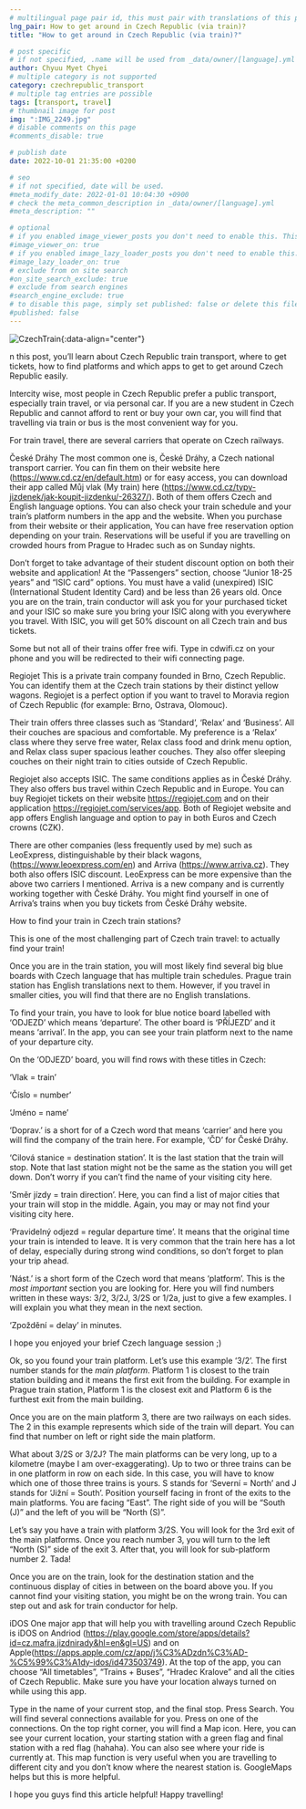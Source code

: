```yaml
---
# multilingual page pair id, this must pair with translations of this page. (This name must be unique)
lng_pair: How to get around in Czech Republic (via train)?
title: "How to get around in Czech Republic (via train)?"

# post specific
# if not specified, .name will be used from _data/owner/[language].yml
author: Chyuu Myet Chyei
# multiple category is not supported
category: czechrepublic_transport
# multiple tag entries are possible
tags: [transport, travel]
# thumbnail image for post
img: ":IMG_2249.jpg"
# disable comments on this page
#comments_disable: true

# publish date
date: 2022-10-01 21:35:00 +0200

# seo
# if not specified, date will be used.
#meta_modify_date: 2022-01-01 10:04:30 +0900
# check the meta_common_description in _data/owner/[language].yml
#meta_description: ""

# optional
# if you enabled image_viewer_posts you don't need to enable this. This is only if image_viewer_posts = false
#image_viewer_on: true
# if you enabled image_lazy_loader_posts you don't need to enable this. This is only if image_lazy_loader_posts = false
#image_lazy_loader_on: true
# exclude from on site search
#on_site_search_exclude: true
# exclude from search engines
#search_engine_exclude: true
# to disable this page, simply set published: false or delete this file
#published: false
---
```

<!-- outline-start -->

![CzechTrain](:IMG_2249.jpg){:data-align="center"}

n this post, you’ll learn about Czech Republic train transport, where to get tickets, how to find platforms and which apps to get to get around Czech Republic easily.

Intercity wise, most people in Czech Republic prefer a public transport, especially train travel, or via personal car. If you are a new student in Czech Republic and cannot afford to rent or buy your own car, you will find that travelling via train or bus is the most convenient way for you. 

For train travel, there are several carriers that operate on Czech railways. 

České Dráhy
The most common one is, České Dráhy, a Czech national transport carrier. You can fin them on their website here (https://www.cd.cz/en/default.htm) or for easy access, you can download their app called Můj vlak (My train) here (https://www.cd.cz/typy-jizdenek/jak-koupit-jizdenku/-26327/). Both of them offers Czech and English language options. You can also check your train schedule and your train’s platform numbers in the app and the website. When you purchase from their website or their application, You can have free reservation option depending on your train. Reservations will be useful if you are travelling on crowded hours from Prague to Hradec such as on Sunday nights.

Don’t forget to take advantage of their student discount option on both their website and application! At the “Passengers” section, choose “Junior 18-25 years” and “ISIC card” options. You must have a valid (unexpired) ISIC (International Student Identity Card) and be less than 26 years old. Once you are on the train, train conductor will ask you for your purchased ticket and your ISIC so make sure you bring your ISIC along with you everywhere you travel. With ISIC, you will get 50% discount on all Czech train and bus tickets.

Some but not all of their trains offer free wifi. Type in cdwifi.cz on your phone and you will be redirected to their wifi connecting page.

Regiojet 
This is a private train company founded in Brno, Czech Republic. You can identify them at the Czech train stations by their distinct yellow wagons. Regiojet is a perfect option if you want to travel to Moravia region of Czech Republic (for example: Brno, Ostrava, Olomouc). 

Their train offers three classes such as ‘Standard’, ‘Relax’ and ‘Business’. All their couches are spacious and comfortable. My preference is a ‘Relax’ class where they serve free water, Relax class food and drink menu option, and Relax class super spacious leather couches. They also offer sleeping couches on their night train to cities outside of Czech Republic. 

Regiojet also accepts ISIC. The same conditions applies as in České Dráhy. They also offers bus travel within Czech Republic and in Europe. You can buy Regiojet tickets on their website https://regiojet.com and on their application https://regiojet.com/services/app. Both of Regiojet website and app offers English language and option to pay in both Euros and Czech crowns (CZK).

There are other companies (less frequently used by me) such as LeoExpress, distinguishable by their black wagons, (https://www.leoexpress.com/en) and Arriva (https://www.arriva.cz).  They both also offers ISIC discount. LeoExpress can be more expensive than the above two carriers I mentioned. Arriva is a new company and is currently working together with České Dráhy. You might find yourself in one of Arriva’s trains when you buy tickets from České Dráhy website.

How to find your train in Czech train stations?

This is one of the most challenging part of Czech train travel: to actually find your train! 

Once you are in the train station, you will most likely find several big blue boards with Czech language that has multiple train schedules. Prague train station has English translations next to them. However, if you travel in smaller cities, you will find that there are no English translations.

To find your train, you  have to look for blue notice board labelled with ‘ODJEZD’ which means ‘departure’. The other board is ‘PŘÍJEZD’ and it means ‘arrival’. In the app, you can see your train platform next to the name of your departure city.

On the ‘ODJEZD’ board, you will find rows with these titles in Czech:

‘Vlak = train’ 

‘Číslo = number’ 

‘Jméno = name’ 

‘Doprav.’ is a short for of a Czech word that means ‘carrier’ and here you will find the company of the train here. For example, ‘ČD’ for České Dráhy.

‘Cilová stanice = destination station’. It is the last station that the train will stop. Note that last station might not be the same as the station you will get down. Don’t worry if you can’t find the name of your visiting city here.

’Směr jízdy = train direction’. Here, you can find a list of major cities that your train will stop in the middle. Again, you may or may not find your visiting city here. 

‘Pravidelný odjezd = regular departure time’. It means that the original time your train is intended to leave. It is very common that the train here has a lot of delay, especially during strong wind conditions, so don’t forget to plan your trip ahead.

’Nást.’ is a short form of the Czech word that means ‘platform’.  This is the *most important* section you are looking for. Here you will find numbers written in these ways: 3/2, 3/2J, 3/2S or 1/2a, just to give a few examples. I will explain you what they mean in the next section.

‘Zpoždění = delay’ in minutes. 

I hope you enjoyed your brief Czech language session ;)

Ok, so you found your train platform. Let’s use this example ‘3/2’. The first number stands for the _main platform_. Platform 1 is closest to the train station building and it means the first exit from the building. For example in Prague train station, Platform 1 is the closest exit and Platform 6 is the furthest exit from the main building. 

Once you are on the main platform 3, there are two railways on each sides. The 2 in this example represents which side of the train will depart. You can find that number on left or right side the main platform. 

What about 3/2S or 3/2J? The main platforms can be very long, up to a kilometre (maybe I am over-exaggerating). Up to two or three trains can be in one platform in row on each side. In this case, you will have to know which one of those three trains is yours. S stands for ‘Severní = North’ and J stands for ‘Jižní = South’. Position yourself facing in front of the exits to the main platforms. You are facing “East”.  The right side of you will be “South (J)” and the left of you will be “North (S)”. 

Let’s say you have a train with platform 3/2S. You will look for the 3rd exit of the main platforms. Once you reach number 3, you will turn to the left “North (S)” side of the exit 3. After that, you will look for sub-platform number 2. Tada!

Once you are on the train, look for the destination station and the continuous display of cities in between on the board above you. If you cannot find your visiting station, you might be on the wrong train. You can step out and ask for train conductor for help. 

iDOS
One major app that will help you with travelling around Czech Republic is iDOS on Andriod (https://play.google.com/store/apps/details?id=cz.mafra.jizdnirady&hl=en&gl=US)  and on Apple(https://apps.apple.com/cz/app/j%C3%ADzdn%C3%AD-%C5%99%C3%A1dy-idos/id473503749). At the top of the app, you can choose “All timetables”, “Trains + Buses”, “Hradec Kralove” and all the cities of Czech Republic. Make sure you have your location always turned on while using this app. 

Type in the name of your current stop, and the final stop. Press Search. You will find several connections available for you.  Press on one of the connections. On the top right corner, you will find a Map icon. Here, you can see your current location, your starting station with a green flag and final station with a red flag (hahaha). You can also see where your ride is currently at. This map function is very useful when you are travelling to different city and you don’t know where the nearest station is. GoogleMaps helps but this is more helpful.

I hope you guys find this article helpful! Happy travelling!